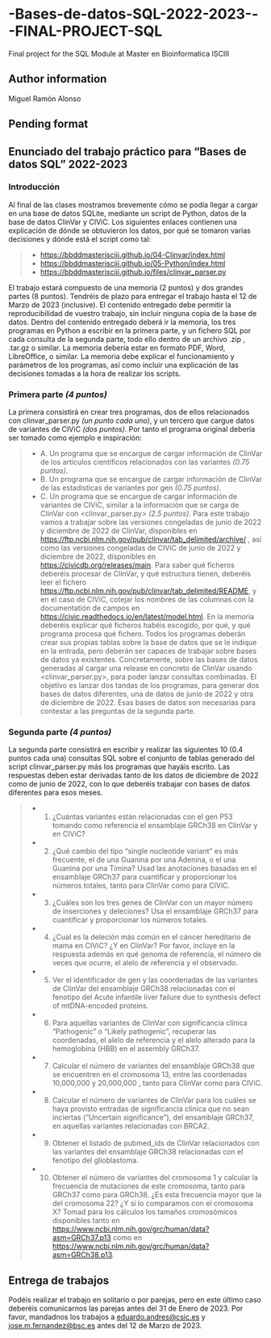 # -Bases-de-datos-SQL-2022-2023---FINAL-PROJECT-SQL
Final project for the SQL Module at Master en Bioinformatica ISCIII
## Author information
Miguel Ramón Alonso

## Pending format

## Enunciado del trabajo práctico para “Bases de datos SQL” 2022-2023
### Introducción
Al final de las clases mostramos brevemente cómo se podía llegar a cargar en una base de datos SQLite, mediante un script de Python, datos de la base de datos ClinVar y CIViC. Los siguientes enlaces contienen una explicación de dónde se obtuvieron los datos, por qué se tomaron varias decisiones y dónde está el script como tal:
> * https://bbddmasterisciii.github.io/04-Clinvar/index.html
> * https://bbddmasterisciii.github.io/05-Python/index.html
> * https://bbddmasterisciii.github.io/files/clinvar_parser.py

El trabajo estará compuesto de una memoria (2 puntos) y dos grandes partes (8 puntos).
Tendréis de plazo para entregar el trabajo hasta el 12 de Marzo de 2023 (inclusive). El
contenido entregado debe permitir la reproducibilidad de vuestro trabajo, sin incluir ninguna copia de la base de datos. Dentro del contenido entregado deberá ir la memoria, los tres programas en Python a escribir en la primera parte, y un fichero SQL por cada consulta de la segunda parte, todo ello dentro de un archivo .zip , .tar.gz o similar. La memoria debería estar en formato PDF, Word, LibreOffice, o similar. La memoria debe explicar el funcionamiento y parámetros de los programas, así como incluir una explicación de las decisiones tomadas a la hora de realizar los scripts.

### Primera parte *(4 puntos)*
La primera consistirá en crear tres programas, dos de ellos relacionados con
clinvar_parser.py *(un punto cada uno)*, y un tercero que cargue datos de variantes de CIViC *(dos puntos)*. Por tanto el programa original debería ser tomado como ejemplo e inspiración:
>* A. Un programa que se encargue de cargar información de ClinVar de los artículos
científicos relacionados con las variantes *(0.75 puntos)*.
>* B. Un programa que se encargue de cargar información de ClinVar de las estadísticas de variantes por gen *(0.75 puntos)*.
>* C. Un programa que se encargue de cargar información de variantes de CIViC, similar a la información que se carga de ClinVar con <clinvar_parser.py> *(2.5 puntos)*.
Para este trabajo vamos a trabajar sobre las versiones congeladas de junio de 2022 y
diciembre de 2022 de ClinVar, disponibles en </l>https://ftp.ncbi.nlm.nih.gov/pub/clinvar/tab_delimited/archive/</l> , así como las versiones congeladas de CIViC de junio de 2022 y diciembre de 2022, disponibles en
</l>https://civicdb.org/releases/main</l>. Para saber qué ficheros deberéis procesar de ClinVar, y qué estructura tienen, deberéis leer el fichero </l>https://ftp.ncbi.nlm.nih.gov/pub/clinvar/tab_delimited/README</l>, y en el caso de CIViC, cotejar los nombres de las columnas con la documentatión de campos en
</l>https://civic.readthedocs.io/en/latest/model.html</l>. En la memoria deberéis explicar qué ficheros habéis escogido, por qué, y qué programa procesa qué fichero.
Todos los programas deberán crear sus propias tablas sobre la base de datos que se le indique en la entrada, pero deberán ser capaces de trabajar sobre bases de datos ya existentes.
Concretamente, sobre las bases de datos generadas al cargar una release en concreto de
ClinVar usando <clinvar_parser.py>, para poder lanzar consultas combinadas.
El objetivo es lanzar dos tandas de los programas, para generar dos bases de datos
diferentes, una de datos de junio de 2022 y otra de diciembre de 2022. Esas bases de datos son necesarias para contestar a las preguntas de la segunda parte.

### Segunda parte *(4 puntos)*
La segunda parte consistirá en escribir y realizar las siguientes 10 (0.4 puntos cada una) consultas SQL sobre el conjunto de tablas generado del script clinvar_parser.py más los programas que hayáis escrito. Las respuestas deben estar derivadas tanto de los datos de diciembre de 2022 como de junio de 2022, con lo que deberéis trabajar con bases de datos diferentes para esos meses.
>* 1. ¿Cuántas variantes están relacionadas con el gen P53 tomando como referencia el
ensamblaje GRCh38 en ClinVar y en CIViC?
>* 2. ¿Qué cambio del tipo “single nucleotide variant” es más frecuente, el de una Guanina por una Adenina, o el una Guanina por una Timina? Usad las anotaciones basadas en el ensamblaje GRCh37 para cuantificar y proporcionar los números totales, tanto para
ClinVar como para CIViC.
>* 3. ¿Cuáles son los tres genes de ClinVar con un mayor número de inserciones y
deleciones? Usa el ensamblaje GRCh37 para cuantificar y proporcionar los números
totales.
>* 4. ¿Cual es la deleción más común en el cáncer hereditario de mama en CIViC? ¿Y en
ClinVar? Por favor, incluye en la respuesta además en qué genoma de referencia, el número de veces que ocurre, el alelo de referencia y el observado.
>* 5. Ver el identificador de gen y las coordenadas de las variantes de ClinVar del ensamblaje GRCh38 relacionadas con el fenotipo del Acute infantile liver failure due to synthesis defect of mtDNA-encoded proteins.
>* 6. Para aquellas variantes de ClinVar con significancia clínica “Pathogenic” o “Likely pathogenic”, recuperar las coordenadas, el alelo de referencia y el alelo alterado para la hemoglobina (HBB) en el assembly GRCh37.
>* 7. Calcular el número de variantes del ensamblaje GRCh38 que se encuentren en el
cromosoma 13, entre las coordenadas 10,000,000 y 20,000,000 , tanto para ClinVar
como para CIViC.
>* 8. Calcular el número de variantes de ClinVar para los cuáles se haya provisto entradas de significancia clínica que no sean inciertas (“Uncertain significance”), del ensamblaje GRCh37, en aquellas variantes relacionadas con BRCA2.
>* 9. Obtener el listado de pubmed_ids de ClinVar relacionados con las variantes del
ensamblaje GRCh38 relacionadas con el fenotipo del glioblastoma.
>* 10. Obtener el número de variantes del cromosoma 1 y calcular la frecuencia de mutaciones de este cromosoma, tanto para GRCh37 como para GRCh38. ¿Es esta frecuencia
mayor que la del cromosoma 22? ¿Y si lo comparamos con el cromosoma X? Tomad
para los cálculos los tamaños cromosómicos disponibles tanto en </l>https://www.ncbi.nlm.nih.gov/grc/human/data?asm=GRCh37.p13</l> como en
</l>https://www.ncbi.nlm.nih.gov/grc/human/data?asm=GRCh38.p13</l>.

## Entrega de trabajos
Podéis realizar el trabajo en solitario o por parejas, pero en este último caso deberéis comunicarnos las parejas antes del 31 de Enero de 2023. Por favor, mandadnos los trabajos a </l>eduardo.andres@csic.es</l> y </l>jose.m.fernandez@bsc.es</l> antes del 12 de Marzo de 2023.
